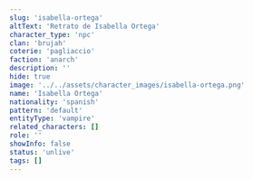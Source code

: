 ```yaml
---
slug: 'isabella-ortega'
altText: 'Retrato de Isabella Ortega'
character_type: 'npc'
clan: 'brujah'
coterie: 'pagliaccio'
faction: 'anarch'
description: ''
hide: true
image: '../../assets/character_images/isabella-ortega.png'
name: 'Isabella Ortega'
nationality: 'spanish'
pattern: 'default'
entityType: 'vampire'
related_characters: []
role: ''
showInfo: false
status: 'unlive'
tags: []
---
```

